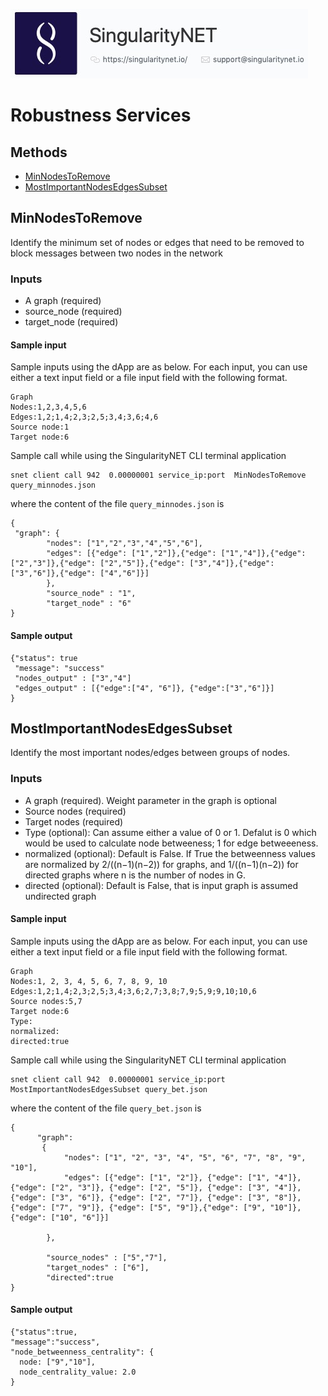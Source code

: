 [![SingnetLogo](../../../docs/assets/singnet-logo.jpg?raw=true 'SingularityNET')](https://singularitynet.io/)

# Robustness Services


## Methods

* [MinNodesToRemove](#minnodestoremove)
* [MostImportantNodesEdgesSubset](#mostimportantnodesedgessubset)

## MinNodesToRemove

Identify the minimum set of nodes or edges that need to be removed to block messages between two nodes in the network

### Inputs

* A graph (required)
* source_node  (required)
* target_node (required)

#### Sample input

Sample inputs using the dApp are as below. For each input, you can use either a text input field or a file input field with the following format.

```
Graph
Nodes:1,2,3,4,5,6
Edges:1,2;1,4;2,3;2,5;3,4;3,6;4,6
Source node:1
Target node:6
```

Sample call while using the SingularityNET CLI terminal application

```
snet client call 942  0.00000001 service_ip:port  MinNodesToRemove  query_minnodes.json
```

where the content of the file `query_minnodes.json` is

```
{
 "graph": {
        "nodes": ["1","2","3","4","5","6"],
        "edges": [{"edge": ["1","2"]},{"edge": ["1","4"]},{"edge": ["2","3"]},{"edge": ["2","5"]},{"edge": ["3","4"]},{"edge": ["3","6"]},{"edge": ["4","6"]}]
        },
        "source_node" : "1",
        "target_node" : "6"
}

```

#### Sample output

```
{"status": true
 "message": "success"
 "nodes_output" : ["3","4"]
 "edges_output" : [{"edge":["4", "6"]}, {"edge":["3","6"]}]
}
```

## MostImportantNodesEdgesSubset

Identify the most important nodes/edges between groups of nodes.

### Inputs

* A graph (required). Weight parameter in the graph is optional
* Source nodes  (required)
* Target nodes (required)
* Type (optional): Can assume either a value of 0 or 1. Defalut is 0 which would be used to calculate node betweeness; 1 for edge betweeeness.
* normalized (optional): Default is False. If True the betweenness values are normalized by 2/((n−1)(n−2)) for graphs, and 1/((n−1)(n−2)) for directed graphs where n is the number of nodes in G.
* directed (optional): Default is False, that is input graph is assumed undirected graph

#### Sample input

Sample inputs using the dApp are as below. For each input, you can use either a text input field or a file input field with the following format.

```
Graph
Nodes:1, 2, 3, 4, 5, 6, 7, 8, 9, 10
Edges:1,2;1,4;2,3;2,5;3,4;3,6;2,7;3,8;7,9;5,9;9,10;10,6
Source nodes:5,7
Target node:6
Type:
normalized:
directed:true
```

Sample call while using the SingularityNET CLI terminal application

```
snet client call 942  0.00000001 service_ip:port  MostImportantNodesEdgesSubset query_bet.json
```

where the content of the file `query_bet.json` is

```
{
      "graph":
       {
            "nodes": ["1", "2", "3", "4", "5", "6", "7", "8", "9", "10"],
            "edges": [{"edge": ["1", "2"]}, {"edge": ["1", "4"]}, {"edge": ["2", "3"]}, {"edge": ["2", "5"]}, {"edge": ["3", "4"]}, {"edge": ["3", "6"]}, {"edge": ["2", "7"]}, {"edge": ["3", "8"]}, {"edge": ["7", "9"]}, {"edge": ["5", "9"]},{"edge": ["9", "10"]}, {"edge": ["10", "6"]}]

        },

        "source_nodes" : ["5","7"],
        "target_nodes" : ["6"],
        "directed":true
}
```

#### Sample output

```
{"status":true,
"message":"success",
"node_betweenness_centrality": {
  node: ["9","10"],
  node_centrality_value: 2.0
}

```





